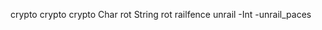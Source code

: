 crypto
 crypto
  crypto
   Char
    rot
   String
    rot
    railfence
    unrail
   -Int
    -unrail_paces
